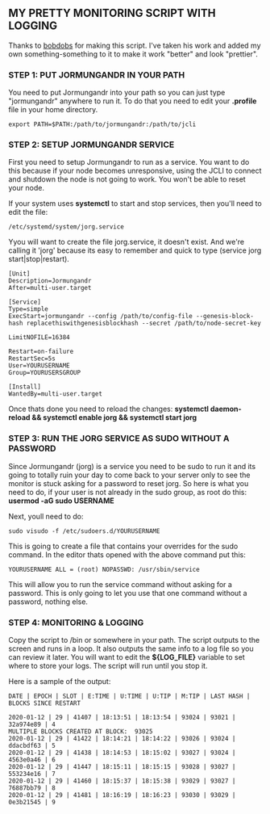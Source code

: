 ## MY PRETTY MONITORING SCRIPT WITH LOGGING

Thanks to [bobdobs](https://github.com/bobdobs/cardano-scripts) for making this script. I've taken his work and added my own something-something to it to make it work "better" and look "prettier".

### STEP 1: PUT JORMUNGANDR IN YOUR PATH

You need to put Jormungandr into your path so you can just type "jormungandr" anywhere to run it. To do that you need to edit your **.profile** file in your home directory.

`export PATH=$PATH:/path/to/jormungandr:/path/to/jcli`

### STEP 2: SETUP JORMUNGANDR SERVICE

First you need to setup Jormungandr to run as a service. You want to do this because if your node becomes unresponsive, using the JCLI to connect and shutdown the node is not going to work. You won't be able to reset your node.

If your system uses **systemctl** to start and stop services, then you'll need to edit the file: 

```/etc/systemd/system/jorg.service``` 

Yyou will want to create the file jorg.service, it doesn't exist. And we're calling it 'jorg' because its easy to remember and quick to type (service jorg start|stop|restart).

```
[Unit]
Description=Jormungandr
After=multi-user.target

[Service]
Type=simple
ExecStart=jormungandr --config /path/to/config-file --genesis-block-hash replacethiswithgenesisblockhash --secret /path/to/node-secret-key

LimitNOFILE=16384

Restart=on-failure
RestartSec=5s
User=YOURUSERNAME
Group=YOURUSERSGROUP

[Install]
WantedBy=multi-user.target
```

Once thats done you need to reload the changes: **systemctl daemon-reload && systemctl enable jorg && systemctl start jorg**

### STEP 3: RUN THE JORG SERVICE AS SUDO WITHOUT A PASSWORD

Since Jormungandr (jorg) is a service you need to be sudo to run it and its going to totally ruin your day to come back to your server only to see the monitor is stuck asking for a password to reset jorg. So here is what you need to do, if your user is not already in the sudo group, as root do this: **usermod -aG sudo USERNAME**

Next, youll need to do: 

```sudo visudo -f /etc/sudoers.d/YOURUSERNAME```

This is going to create a file that contains your overrides for the sudo command. In the editor thats opened with the above command put this: 

```YOURUSERNAME ALL = (root) NOPASSWD: /usr/sbin/service```

This will allow you to run the service command without asking for a password. This is only going to let you use that one command without a password, nothing else. 

### STEP 4: MONITORING & LOGGING

Copy the script to /bin or somewhere in your path. The script outputs to the screen and runs in a loop. It also outputs the same info to a log file so you can review it later. You will want to edit the **${LOG_FILE}** variable to set where to store your logs. The script will run until you stop it.

Here is a sample of the output: 

```
DATE | EPOCH | SLOT | E:TIME | U:TIME | U:TIP | M:TIP | LAST HASH | BLOCKS SINCE RESTART

2020-01-12 | 29 | 41407 | 18:13:51 | 18:13:54 | 93024 | 93021 | 32a974e89 | 4
MULTIPLE BLOCKS CREATED AT BLOCK:  93025
2020-01-12 | 29 | 41422 | 18:14:21 | 18:14:22 | 93026 | 93024 | ddacbdf63 | 5
2020-01-12 | 29 | 41438 | 18:14:53 | 18:15:02 | 93027 | 93024 | 4563e0a46 | 6
2020-01-12 | 29 | 41447 | 18:15:11 | 18:15:15 | 93028 | 93027 | 553234e16 | 7
2020-01-12 | 29 | 41460 | 18:15:37 | 18:15:38 | 93029 | 93027 | 76887bb79 | 8
2020-01-12 | 29 | 41481 | 18:16:19 | 18:16:23 | 93030 | 93029 | 0e3b21545 | 9

```
